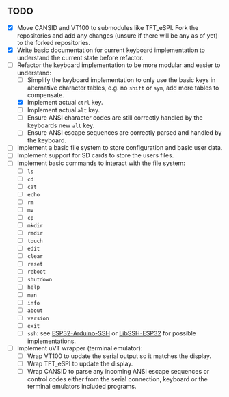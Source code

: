 ## TODO

- [x] Move CANSID and VT100 to submodules like TFT_eSPI. Fork the repositories and add any changes (unsure if there will be any as of yet) to the forked repositories.
- [x] Write basic documentation for current keyboard implementation to understand the current state before refactor.
- [ ] Refactor the keyboard implementation to be more modular and easier to understand:
    - [ ] Simplify the keyboard implementation to only use the basic keys in alternative character tables, e.g. no `shift` or `sym`, add more tables to compensate.
    - [x] Implement actual `ctrl` key.
    - [ ] Implement actual `alt` key.
    - [ ] Ensure ANSI character codes are still correctly handled by the keyboards new `alt` key.
    - [ ] Ensure ANSI escape sequences are correctly parsed and handled by the keyboard.
- [ ] Implement a basic file system to store configuration and basic user data.
- [ ] Implement support for SD cards to store the users files.
- [ ] Implement basic commands to interact with the file system:
    - [ ] `ls`
    - [ ] `cd`
    - [ ] `cat`
    - [ ] `echo`
    - [ ] `rm`
    - [ ] `mv`
    - [ ] `cp`
    - [ ] `mkdir`
    - [ ] `rmdir`
    - [ ] `touch`
    - [ ] `edit`
    - [ ] `clear`
    - [ ] `reset`
    - [ ] `reboot`
    - [ ] `shutdown`
    - [ ] `help`
    - [ ] `man`
    - [ ] `info`
    - [ ] `about`
    - [ ] `version`
    - [ ] `exit`
    - [ ] `ssh`: see [ESP32-Arduino-SSH](https://github.com/hpirila/ESP32-Arduino-SSH) or [LibSSH-ESP32](https://github.com/ewpa/LibSSH-ESP32) for possible implementations.
- [ ] Implement uVT wrapper (terminal emulator):
    - [ ] Wrap VT100 to update the serial output so it matches the display.
    - [ ] Wrap TFT_eSPI to update the display.
    - [ ] Wrap CANSID to parse any incoming ANSI escape sequences or control codes either from the serial connection, keyboard or the terminal emulators included programs.